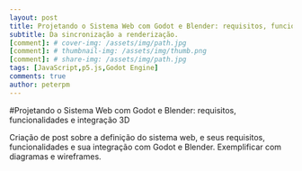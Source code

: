 ```yaml
---
layout: post
title: Projetando o Sistema Web com Godot e Blender: requisitos, funcionalidades e integração 3D
subtitle: Da sincronização a renderização.
[comment]: # cover-img: /assets/img/path.jpg
[comment]: # thumbnail-img: /assets/img/thumb.png
[comment]: # share-img: /assets/img/path.jpg
tags: [JavaScript,p5.js,Godot Engine]
comments: true
author: peterpm
---
```


#Projetando o Sistema Web com Godot e Blender: requisitos, funcionalidades e integração 3D



Criação de post sobre a definição do sistema web, e seus requisitos, funcionalidades e sua integração com Godot e Blender. Exemplificar com diagramas e wireframes.
